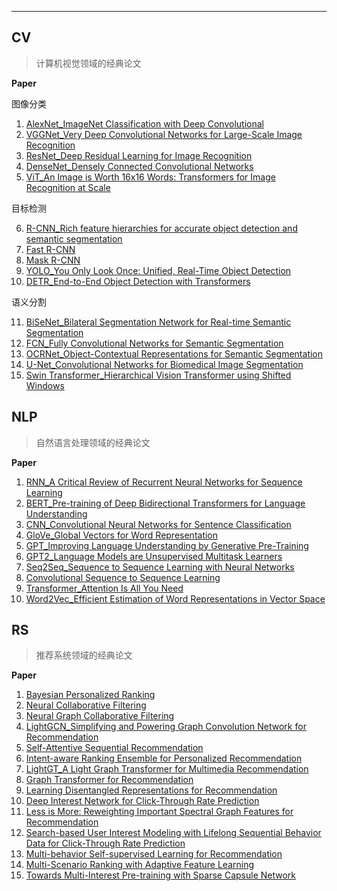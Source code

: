 ---

## CV
> 计算机视觉领域的经典论文

**Paper**

图像分类

1. [AlexNet_ImageNet Classification with Deep Convolutional](https://proceedings.neurips.cc/paper_files/paper/2012/file/c399862d3b9d6b76c8436e924a68c45b-Paper.pdf)
2. [VGGNet_Very Deep Convolutional Networks for Large-Scale Image Recognition](https://arxiv.org/abs/1409.1556)
3. [ResNet_Deep Residual Learning for Image Recognition](https://arxiv.org/abs/1512.03385)
4. [DenseNet_Densely Connected Convolutional Networks](https://arxiv.org/abs/1608.06993)
5. [ViT_An Image is Worth 16x16 Words: Transformers for Image Recognition at Scale](https://arxiv.org/abs/2010.11929)

目标检测

6. [R-CNN_Rich feature hierarchies for accurate object detection and semantic segmentation](https://arxiv.org/abs/1311.2524)
7. [Fast R-CNN](https://arxiv.org/abs/1504.08083)
8. [Mask R-CNN](https://arxiv.org/abs/1703.06870)
9. [YOLO_You Only Look Once: Unified, Real-Time Object Detection](https://arxiv.org/abs/1506.02640)
10. [DETR_End-to-End Object Detection with Transformers](https://arxiv.org/abs/2005.12872)

语义分割

11. [BiSeNet_Bilateral Segmentation Network for Real-time Semantic Segmentation](https://arxiv.org/abs/1808.00897)
12. [FCN_Fully Convolutional Networks for Semantic Segmentation](https://arxiv.org/abs/1411.4038)
13. [OCRNet_Object-Contextual Representations for Semantic Segmentation](https://arxiv.org/abs/1909.11065)
14. [U-Net_Convolutional Networks for Biomedical Image Segmentation](https://arxiv.org/abs/1505.04597)
15. [Swin Transformer_Hierarchical Vision Transformer using Shifted Windows](https://arxiv.org/abs/2103.14030)

## NLP
> 自然语言处理领域的经典论文

**Paper**

1. [RNN_A Critical Review of Recurrent Neural Networks for Sequence Learning](https://arxiv.org/abs/1506.00019)
2. [BERT_Pre-training of Deep Bidirectional Transformers for Language Understanding](https://arxiv.org/abs/1810.04805)
3. [CNN_Convolutional Neural Networks for Sentence Classification](https://arxiv.org/abs/1408.5882)
4. [GloVe_Global Vectors for Word Representation](https://www-nlp.stanford.edu/pubs/glove.pdf)
5. [GPT_Improving Language Understanding by Generative Pre-Training](https://s3-us-west-2.amazonaws.com/openai-assets/research-covers/language-unsupervised/language_understanding_paper.pdf)
6. [GPT2_Language Models are Unsupervised Multitask Learners](https://d4mucfpksywv.cloudfront.net/better-language-models/language_models_are_unsupervised_multitask_learners.pdf)
7. [Seq2Seq_Sequence to Sequence Learning with Neural Networks](https://arxiv.org/abs/1409.3215)
8. [Convolutional Sequence to Sequence Learning](https://arxiv.org/abs/1705.03122)
9. [Transformer_Attention Is All You Need](https://arxiv.org/abs/1706.03762)
10. [Word2Vec_Efficient Estimation of Word Representations in Vector Space](https://arxiv.org/abs/1301.3781)

## RS
> 推荐系统领域的经典论文

**Paper**

1. [Bayesian Personalized Ranking](https://zhuanlan.zhihu.com/p/25069367)
2. [Neural Collaborative Filtering](https://arxiv.org/abs/1708.05031)
3. [Neural Graph Collaborative Filtering](https://arxiv.org/abs/1905.08108)
4. [LightGCN_Simplifying and Powering Graph Convolution Network for Recommendation](https://arxiv.org/abs/2002.02126)
5. [Self-Attentive Sequential Recommendation](https://arxiv.org/abs/1808.09781)
6. [Intent-aware Ranking Ensemble for Personalized Recommendation](https://arxiv.org/abs/2304.07450)
7. [LightGT_A Light Graph Transformer for Multimedia Recommendation](https://dl.acm.org/doi/10.1145/3539618.3591716)
8. [Graph Transformer for Recommendation](https://arxiv.org/abs/2306.02330)
9. [Learning Disentangled Representations for Recommendation](https://arxiv.org/abs/1910.14238)
10. [Deep Interest Network for Click-Through Rate Prediction](https://arxiv.org/abs/1706.06978)
11. [Less is More: Reweighting Important Spectral Graph Features for Recommendation](https://arxiv.org/abs/2204.11346)
12. [Search-based User Interest Modeling with Lifelong Sequential Behavior Data for Click-Through Rate Prediction](https://arxiv.org/abs/2006.05639)
13. [Multi-behavior Self-supervised Learning for Recommendation](https://arxiv.org/abs/2305.18238)
14. [Multi-Scenario Ranking with Adaptive Feature Learning](https://arxiv.org/abs/2306.16732)
15. [Towards Multi-Interest Pre-training with Sparse Capsule Network](https://dl.acm.org/doi/abs/10.1145/3539618.3591778)
